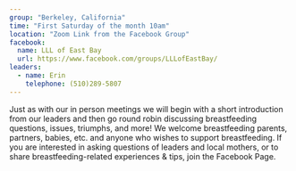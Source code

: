 ```yaml
---
group: "Berkeley, California"
time: "First Saturday of the month 10am"
location: "Zoom Link from the Facebook Group"
facebook:
  name: LLL of East Bay
  url: https://www.facebook.com/groups/LLLofEastBay/
leaders:
  - name: Erin
    telephone: (510)289-5807
---
```

Just as with our in person meetings we will begin with a short introduction from our leaders and then go round robin discussing breastfeeding questions, issues, triumphs, and more! We welcome breastfeeding parents, partners, babies, etc. and anyone who wishes to support breastfeeding. 
If you are interested in asking questions of leaders and local mothers, or to share breastfeeding-related experiences & tips, join the Facebook Page.